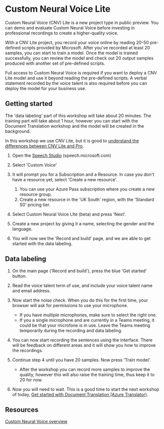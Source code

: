 # Custom Neural Voice Lite

Custom Neural Voice (CNV) Lite is a new project type in public preview. You can demo and evaluate Custom Neural Voice before investing in professional recordings to create a higher-quality voice.

With a CNV Lite project, you record your voice online by reading 20-50 pre-defined scripts provided by Microsoft. After you've recorded at least 20 samples, you can start to train a model. Once the model is trained successfully, you can review the model and check out 20 output samples produced with another set of pre-defined scripts.

Full access to Custom Neural Voice is required if you want to deploy a CNV Lite model and use it beyond reading the pre-defined scripts. A verbal statement recorded by the voice talent is also required before you can deploy the model for your business use.


## Getting started

The 'data labeling' part of this workshop will take about 20 minutes. The training part will take about 1 hour, however you can start with the Document Translation workshop and the model will be created in the background.

In this workshop we use CNV Lite, but it is good to [understand the differences between CNV Lite and Pro](https://docs.microsoft.com/en-us/azure/cognitive-services/speech-service/custom-neural-voice#custom-neural-voice-project-types).

1. Open the [Speech Studio](https://speech.microsoft.com/) (speech.microsoft.com)

2. Select 'Custom Voice'

3. It will prompt you for a Subscription and a Resource. In case you don't have a resource yet, select 'Create a new resource'. 

    1. You can use your Azure Pass subscription where you create a new resource group.
    1. Create a new resource in the 'UK South' region, with the 'Standard S0' pricing tier. 

4. Select Custom Neural Voice LIte (beta) and press 'Next'.

5. Create a new project by giving it a name, selecting the gender and the language. 

6. You will now see the 'Record and build' page, and we are able to get started with the data labeling.

## Data labeling

1. On the main page ('Record and build'), press the blue 'Get started' button.

2. Read the voice talent term of use, and include your voice talent name and email address.

3. Now start the noise check. When you do this for the first time, your browser will ask for permissions to use your microphone.
    * If you have multiple microphones, make sure to select the right one.
    * If you a single microphone and are currently in a Teams meeting, it could be that your microfone is in use. Leave the Teams meeting temporarily during the recording and data labeling.

4. You can now start recording the sentences using the interface. There will be feedback on different areas and it will show you how to improve the recordings.

5. Continue step 4 until you have 20 samples. Now press 'Train model'.

    * After the workshop you can record more samples to improve the quality, however this will also raise the training time, thus keep it to 20 for now.

6. Now you will need to wait. This is a good time to start the next workshop of today, [Get started with Document Translation (Azure Translator)](DocumentTranslation.md).


## Resources

[Custom Neural Voice overview](https://docs.microsoft.com/en-us/azure/cognitive-services/speech-service/custom-neural-voice)